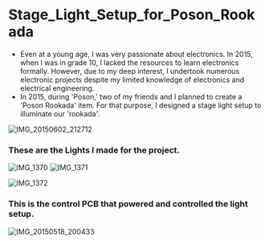 # Stage_Light_Setup_for_Poson_Rookada
 - Even at a young age, I was very passionate about electronics. In 2015, when I was in grade 10, I lacked the resources to learn electronics formally. However, due to my deep interest, I undertook numerous electronic projects despite my limited knowledge of electronics and electrical engineering.
 - In 2015, during 'Poson,' two of my friends and I planned to create a 'Poson Rookada' item. For that purpose, I designed a stage light setup to illuminate our 'rookada'.
   
![IMG_20150602_212712](https://github.com/FernandopulleNK/Stage_Light_Setup_for_Poson_Rookada/assets/128304706/725ef4fe-4c15-4932-adb4-8d346369a694)



### These are the Lights I made for the project.

![IMG_1370](https://github.com/FernandopulleNK/Stage_Light_Setup_for_Poson_Rookada/assets/128304706/1c9ab41b-eb9f-467a-b0de-511a0741cc0b)
![IMG_1371](https://github.com/FernandopulleNK/Stage_Light_Setup_for_Poson_Rookada/assets/128304706/eceb1667-b2ef-487e-a0b4-856651bd063b)


![IMG_1372](https://github.com/FernandopulleNK/Stage_Light_Setup_for_Poson_Rookada/assets/128304706/4b4cf118-db6b-4140-bb5d-97b328b0eed0)







### This is the control PCB that powered and controlled the light setup.

![IMG_20150518_200433](https://github.com/FernandopulleNK/Stage_Light_Setup_for_Poson_Rookada/assets/128304706/b67fcc16-77d9-4b70-99a1-0cdbeb309265)

